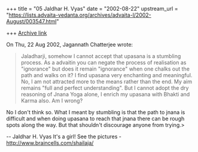 +++
title = "05 Jaldhar H. Vyas"
date = "2002-08-22"
upstream_url = "https://lists.advaita-vedanta.org/archives/advaita-l/2002-August/003547.html"

+++
[Archive link](https://lists.advaita-vedanta.org/archives/advaita-l/2002-August/003547.html)

On Thu, 22 Aug 2002, Jagannath Chatterjee wrote:

> Jaladharji, somehow I cannot accept that upasana is a stumbling process. As
> a advaitin you can negate the process of realisation as "ignorance" but
> does it remain "ignorance" when one chalks out the path and walks on it? I
> find upasana very enchanting and meaningful. No, I am not attracted more to
> the means rather than the end. My aim remains "full and perfect
> understanding". But I cannot adopt the dry reasoning of Jnana Yoga alone, I
> enrich my upasana with Bhakti and Karma also. Am I wrong?
>

No I don't think so.  What I meant by stumbling is that the path to jnana
is difficult and when doing upasana to reach that jnana there can be
rough spots along the way.  But that shouldn't discourage anyone from
trying.>

--
Jaldhar H. Vyas <jaldhar at braincells.com>
It's a girl! See the pictures - http://www.braincells.com/shailaja/


